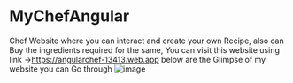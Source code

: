 # MyChefAngular
Chef Website where you can interact and create your own Recipe, also can Buy the ingredients required for the same,
You can visit this website using link ->https://angularchef-13413.web.app
below are the Glimpse of my website you can Go through
![image](https://user-images.githubusercontent.com/65108927/152643633-e41e2584-98c9-48ac-b7e9-599deaed0611.png)
